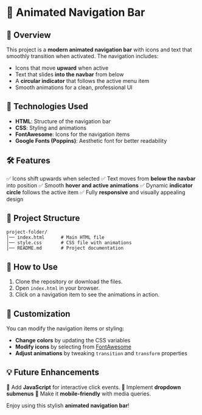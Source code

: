 # 🚀 Animated Navigation Bar

## 📌 Overview

This project is a **modern animated navigation bar** with icons and text that smoothly transition when activated. The navigation includes:

- Icons that move **upward** when active
- Text that slides **into the navbar** from below
- A **circular indicator** that follows the active menu item
- Smooth animations for a clean, professional UI

## 🎨 Technologies Used

- **HTML**: Structure of the navigation bar
- **CSS**: Styling and animations
- **FontAwesome**: Icons for the navigation items
- **Google Fonts (Poppins)**: Aesthetic font for better readability

## 🛠️ Features

✅ Icons shift upwards when selected
✅ Text moves from **below the navbar** into position
✅ Smooth **hover and active animations**
✅ Dynamic **indicator circle** follows the active item
✅ Fully **responsive** and visually appealing design

## 📂 Project Structure

```
project-folder/
│── index.html      # Main HTML file
│── style.css       # CSS file with animations
│── README.md       # Project documentation
```

## 🚀 How to Use

1. Clone the repository or download the files.
2. Open `index.html` in your browser.
3. Click on a navigation item to see the animations in action.

## 📝 Customization

You can modify the navigation items or styling:

- **Change colors** by updating the CSS variables
- **Modify icons** by selecting from [FontAwesome](https://fontawesome.com/icons)
- **Adjust animations** by tweaking `transition` and `transform` properties

## 💡 Future Enhancements

🔹 Add **JavaScript** for interactive click events.
🔹 Implement **dropdown submenus**
🔹 Make it **mobile-friendly** with media queries.

Enjoy using this stylish **animated navigation bar**! 
